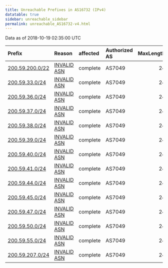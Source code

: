 ```yaml
---
title: Unreachable Prefixes in AS16732 (IPv4)
datatable: true
sidebar: unreachable_sidebar
permalink: unreachable_AS16732-v4.html
---
```


Data as of 2018-10-19 02:35:00 UTC


<div class="datatable-begin"></div>

| Prefix                                                   | Reason                                                                                                 | affected   | Authorized AS   |   MaxLength | Anchor                                         |   unreachable /24s |
|:---------------------------------------------------------|:-------------------------------------------------------------------------------------------------------|:-----------|:----------------|------------:|:-----------------------------------------------|-------------------:|
| [200.59.200.0/22](https://stat.ripe.net/200.59.200.0/22) | [INVALID ASN](https://rpki-validator.ripe.net/announcement-preview?asn=AS16732&prefix=200.59.200.0/22) | complete   | AS7049          |          24 | [LACNIC](unreachable_LACNIC_RPKI_Root-v4.html) |                  4 |
| [200.59.33.0/24](https://stat.ripe.net/200.59.33.0/24)   | [INVALID ASN](https://rpki-validator.ripe.net/announcement-preview?asn=AS16732&prefix=200.59.33.0/24)  | complete   | AS7049          |          24 | [LACNIC](unreachable_LACNIC_RPKI_Root-v4.html) |                  1 |
| [200.59.36.0/24](https://stat.ripe.net/200.59.36.0/24)   | [INVALID ASN](https://rpki-validator.ripe.net/announcement-preview?asn=AS16732&prefix=200.59.36.0/24)  | complete   | AS7049          |          24 | [LACNIC](unreachable_LACNIC_RPKI_Root-v4.html) |                  1 |
| [200.59.37.0/24](https://stat.ripe.net/200.59.37.0/24)   | [INVALID ASN](https://rpki-validator.ripe.net/announcement-preview?asn=AS16732&prefix=200.59.37.0/24)  | complete   | AS7049          |          24 | [LACNIC](unreachable_LACNIC_RPKI_Root-v4.html) |                  1 |
| [200.59.38.0/24](https://stat.ripe.net/200.59.38.0/24)   | [INVALID ASN](https://rpki-validator.ripe.net/announcement-preview?asn=AS16732&prefix=200.59.38.0/24)  | complete   | AS7049          |          24 | [LACNIC](unreachable_LACNIC_RPKI_Root-v4.html) |                  1 |
| [200.59.39.0/24](https://stat.ripe.net/200.59.39.0/24)   | [INVALID ASN](https://rpki-validator.ripe.net/announcement-preview?asn=AS16732&prefix=200.59.39.0/24)  | complete   | AS7049          |          24 | [LACNIC](unreachable_LACNIC_RPKI_Root-v4.html) |                  1 |
| [200.59.40.0/24](https://stat.ripe.net/200.59.40.0/24)   | [INVALID ASN](https://rpki-validator.ripe.net/announcement-preview?asn=AS16732&prefix=200.59.40.0/24)  | complete   | AS7049          |          24 | [LACNIC](unreachable_LACNIC_RPKI_Root-v4.html) |                  1 |
| [200.59.41.0/24](https://stat.ripe.net/200.59.41.0/24)   | [INVALID ASN](https://rpki-validator.ripe.net/announcement-preview?asn=AS16732&prefix=200.59.41.0/24)  | complete   | AS7049          |          24 | [LACNIC](unreachable_LACNIC_RPKI_Root-v4.html) |                  1 |
| [200.59.44.0/24](https://stat.ripe.net/200.59.44.0/24)   | [INVALID ASN](https://rpki-validator.ripe.net/announcement-preview?asn=AS16732&prefix=200.59.44.0/24)  | complete   | AS7049          |          24 | [LACNIC](unreachable_LACNIC_RPKI_Root-v4.html) |                  1 |
| [200.59.45.0/24](https://stat.ripe.net/200.59.45.0/24)   | [INVALID ASN](https://rpki-validator.ripe.net/announcement-preview?asn=AS16732&prefix=200.59.45.0/24)  | complete   | AS7049          |          24 | [LACNIC](unreachable_LACNIC_RPKI_Root-v4.html) |                  1 |
| [200.59.47.0/24](https://stat.ripe.net/200.59.47.0/24)   | [INVALID ASN](https://rpki-validator.ripe.net/announcement-preview?asn=AS16732&prefix=200.59.47.0/24)  | complete   | AS7049          |          24 | [LACNIC](unreachable_LACNIC_RPKI_Root-v4.html) |                  1 |
| [200.59.50.0/24](https://stat.ripe.net/200.59.50.0/24)   | [INVALID ASN](https://rpki-validator.ripe.net/announcement-preview?asn=AS16732&prefix=200.59.50.0/24)  | complete   | AS7049          |          24 | [LACNIC](unreachable_LACNIC_RPKI_Root-v4.html) |                  1 |
| [200.59.55.0/24](https://stat.ripe.net/200.59.55.0/24)   | [INVALID ASN](https://rpki-validator.ripe.net/announcement-preview?asn=AS16732&prefix=200.59.55.0/24)  | complete   | AS7049          |          24 | [LACNIC](unreachable_LACNIC_RPKI_Root-v4.html) |                  1 |
| [200.59.207.0/24](https://stat.ripe.net/200.59.207.0/24) | [INVALID ASN](https://rpki-validator.ripe.net/announcement-preview?asn=AS16732&prefix=200.59.207.0/24) | complete   | AS7049          |          24 | [LACNIC](unreachable_LACNIC_RPKI_Root-v4.html) |                  1 |

<div class="datatable-end"></div>